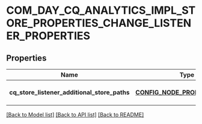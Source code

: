# COM_DAY_CQ_ANALYTICS_IMPL_STORE_PROPERTIES_CHANGE_LISTENER_PROPERTIES

## Properties
Name | Type | Description | Notes
------------ | ------------- | ------------- | -------------
**cq_store_listener_additional_store_paths** | [**CONFIG_NODE_PROPERTY_ARRAY**](configNodePropertyArray.md) |  | [optional] [default to null]

[[Back to Model list]](../README.md#documentation-for-models) [[Back to API list]](../README.md#documentation-for-api-endpoints) [[Back to README]](../README.md)


